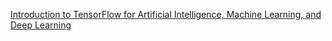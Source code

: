 [Introduction to TensorFlow for Artificial Intelligence, Machine Learning, and Deep Learning](https://coursera.org/share/67c89df53a87684fa08484c6c219c21b)
